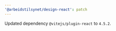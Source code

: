 ```yaml
---
'@arbeidstilsynet/design-react': patch
---
```


Updated dependency `@vitejs/plugin-react` to `4.5.2`.
